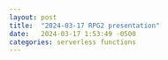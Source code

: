 ```yaml
---
layout: post
title:  "2024-03-17 RPG2 presentation"
date:   2024-03-17 1:53:49 -0500
categories: serverless functions
---
```




